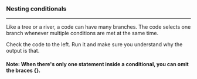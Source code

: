 ### Nesting conditionals
***

Like a tree or a river, a code can have many branches.
The code selects one branch whenever multiple conditions are met at the same time.

Check the code to the left. Run it and make sure you understand why the output is that.

#### Note: When there's **only one** statement inside a conditional, you can omit the braces {}.
